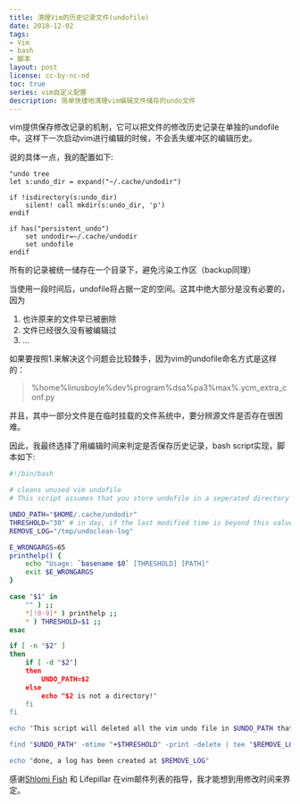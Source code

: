 ```yaml
---
title: 清理Vim的历史记录文件(undofile)
date: 2018-12-02
tags:
- Vim
- bash
- 脚本
layout: post
license: cc-by-nc-nd
toc: true
series: vim自定义配置
description: 简单快捷地清理vim编辑文件储存的undo文件
---
```


vim提供保存修改记录的机制，它可以把文件的修改历史记录在单独的undofile中。这样下一次启动vim进行编辑的时候，不会丢失缓冲区的编辑历史。

说的具体一点，我的配置如下:

```vim
"undo tree
let s:undo_dir = expand("~/.cache/undodir")

if !isdirectory(s:undo_dir)
    silent! call mkdir(s:undo_dir, 'p')
endif

if has("persistent_undo")
    set undodir=~/.cache/undodir
    set undofile
endif
```

所有的记录被统一储存在一个目录下，避免污染工作区（backup同理）

当使用一段时间后，undofile将占据一定的空间。这其中绝大部分是没有必要的，因为

1. 也许原来的文件早已被删除
2. 文件已经很久没有被编辑过
3. ...

如果要按照1.来解决这个问题会比较棘手，因为vim的undofile命名方式是这样的：

> %home%linusboyle%dev%program%dsa%pa3%max%.ycm_extra_conf.py

并且，其中一部分文件是在临时挂载的文件系统中，要分辨源文件是否存在很困难。

因此，我最终选择了用编辑时间来判定是否保存历史记录，bash script实现，脚本如下:

```sh
#!/bin/bash

# cleans unused vim undofile 
# This script assumes that you store undofile in a seperated directory

UNDO_PATH="$HOME/.cache/undodir"
THRESHOLD="30" # in day, if the last modified time is beyond this value, the undofile will be deleted
REMOVE_LOG="/tmp/undoclean-log"

E_WRONGARGS=65
printhelp() {
    echo "Usage: `basename $0` [THRESHOLD] [PATH]"
    exit $E_WRONGARGS
}

case "$1" in
    "" ) ;;
    *[!0-9]* ) printhelp ;; 
    * ) THRESHOLD=$1 ;;
esac

if [ -n "$2" ]
then
    if [ -d "$2"]
    then
        UNDO_PATH=$2
    else
        echo "$2 is not a directory!"
    fi
fi

echo "This script will deleted all the vim undo file in $UNDO_PATH that has not been modified for at least $THRESHOLD days"

find "$UNDO_PATH" -mtime "+$THRESHOLD" -print -delete | tee "$REMOVE_LOG"

echo "done, a log has been created at $REMOVE_LOG"
```

感谢[Shlomi Fish](https://www.shlomifish.org/) 和 Lifepillar 在vim邮件列表的指导，我才能想到用修改时间来界定。
